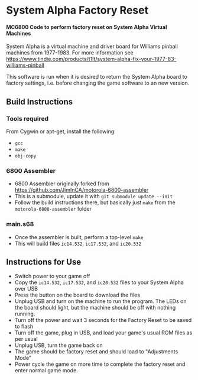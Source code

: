 # System Alpha Factory Reset

#### MC6800 Code to perform factory reset on System Alpha Virtual Machines

System Alpha is a virtual machine and driver board for Williams pinball machines from 1977-1983.
For more information see https://www.tindie.com/products/t1lt/system-alpha-fix-your-1977-83-williams-pinball

This software is run when it is desired to return the System Alpha board to factory settings, i.e. before changing the game software to an new version.

## Build Instructions

### Tools required
From Cygwin or apt-get, install the following:
* `gcc`
* `make`
* `obj-copy`

### 6800 Assembler
* 6800 Assembler originally forked from https://github.com/JimInCA/motorola-6800-assembler
* This is a submodule, update it with `git submodule update --init`
* Follow the build instructions there, but basically just `make` from the `motorola-6800-assembler` folder

### main.s68
* Once the assembler is built, perform a top-level `make`
* This will build files `ic14.532`, `ic17.532`, and `ic20.532`

## Instructions for Use
* Switch power to your game off
* Copy the `ic14.532`, `ic17.532`, and `ic20.532` files to your System Alpha over USB
* Press the button on the board to download the files
* Unplug USB and turn on the machine to run the program.  The LEDs on the board should light, but the machine should be off with nothing running.
* Turn off the power and wait 3 seconds for the Factory Reset to be saved to flash
* Turn off the game, plug in USB, and load your game's usual ROM files as per usual
* Unplug USB, turn the game back on
* The game should be factory reset and should load to "Adjustments Mode"
* Power cycle the game on more time to complete the factory reset and enter normal game mode.

